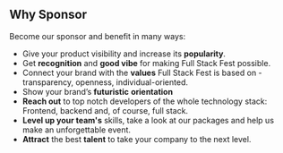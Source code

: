 ## Why Sponsor

Become our sponsor and benefit in many ways:

* Give your product visibility and increase its **popularity**.
* Get **recognition** and **good vibe** for making Full Stack Fest possible.
* Connect your brand with the **values** Full Stack Fest is based on - transparency, openness, individual-oriented.
* Show your brand’s **futuristic** **orientation**
* **Reach out** to top notch developers of the whole technology stack: Frontend, backend and, of course, full stack.
* **Level up your team's** skills, take a look at our packages and help us make an unforgettable event.
* **Attract** the best **talent** to take your company to the next level.



